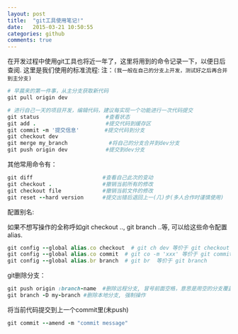 ```yaml
---
layout: post
title:  "git工具使用笔记!"
date:   2015-03-21 10:50:55
categories: github
comments: true
---
```

在开发过程中使用git工具也将近一年了，这里将用到的命令记录一下，以便日后查阅.
这里是我们使用的标准流程:
注：`(我一般在自己的分支上开发，测试好之后再合并到主分支)`

```ruby
# 早晨来的第一件事，从主分支获取新代码
git pull origin dev

# 进行自己一天的项目开发，编辑代码，建议每实现一个功能进行一次代码提交
git status                     #查看状态
git add .                      #提交代码到缓存区
git commit -m '提交信息'        #提交代码到分支
git checkout dev
git merge my_branch             #将自己的分支合并到dev分支
git push origin dev            #提交到dev分支

```

其他常用命令有：

```ruby
git diff                      #查看自己此次的变动
git checkout .                #撤销当前所有的修改
git checkout file             #撤销当前文件的修改
git reset --hard version      #提交出错后退回上一(几)步(多人合作时谨慎使用)
```

配置别名:

如果不想写操作的全称呼如git checkout .., git branch ..等, 可以给这些命令配置alias.
```ruby
git config --global alias.co checkout  # git ch dev 等价于 git checkout dev
git config --global alias.co commit  # git co -m 'xxx' 等价于 git commit -m 'xxx'
git config --global alias.br branch  # git br  等价于 git branch
```

git删除分支：
```ruby
git push origin :branch-name  #删除远程分支, 冒号前面空格，意思是用空的分支覆盖原来的分支
git branch -D my-branch #删除本地分支, 强制操作
```

将当前代码提交到上一个commit里(未push)
```ruby
git commit --amend -m "commit message"
```
